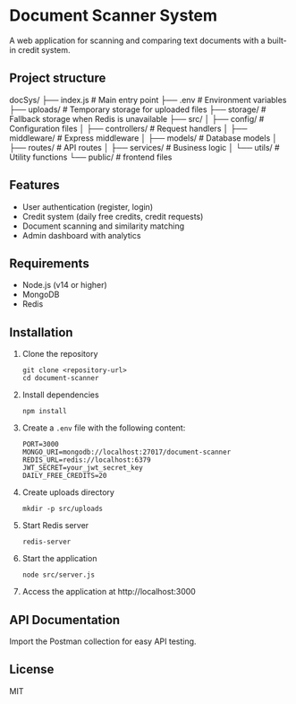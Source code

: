 # Document Scanner System

A web application for scanning and comparing text documents with a built-in credit system.

## Project structure

docSys/
├── index.js                # Main entry point
├── .env                    # Environment variables
├── uploads/                # Temporary storage for uploaded files
├── storage/                # Fallback storage when Redis is unavailable
├── src/
│   ├── config/             # Configuration files
│   ├── controllers/        # Request handlers
│   ├── middleware/         # Express middleware
│   ├── models/             # Database models
│   ├── routes/             # API routes
│   ├── services/           # Business logic
│   └── utils/              # Utility functions
└── public/                 # frontend files

## Features

- User authentication (register, login)
- Credit system (daily free credits, credit requests)
- Document scanning and similarity matching
- Admin dashboard with analytics

## Requirements

- Node.js (v14 or higher)
- MongoDB
- Redis


## Installation

1. Clone the repository
   ```
   git clone <repository-url>
   cd document-scanner
   ```

2. Install dependencies
   ```
   npm install
   ```

3. Create a `.env` file with the following content:
   ```
   PORT=3000
   MONGO_URI=mongodb://localhost:27017/document-scanner
   REDIS_URL=redis://localhost:6379
   JWT_SECRET=your_jwt_secret_key
   DAILY_FREE_CREDITS=20
   ```

4. Create uploads directory
   ```
   mkdir -p src/uploads
   ```

5. Start Redis server
   ```
   redis-server
   ```

6. Start the application
   ```
   node src/server.js
   ```

7. Access the application at http://localhost:3000

## API Documentation

Import the Postman collection for easy API testing.

## License

MIT
